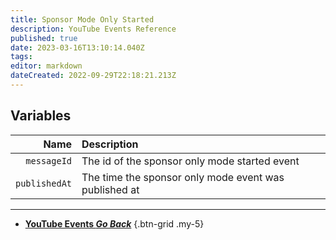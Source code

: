 ```yaml
---
title: Sponsor Mode Only Started
description: YouTube Events Reference
published: true
date: 2023-03-16T13:10:14.040Z
tags: 
editor: markdown
dateCreated: 2022-09-29T22:18:21.213Z
---
```


## Variables
Name | Description
----:|:------------
`messageId` | The id of the sponsor only mode started event
`publishedAt` | The time the sponsor only mode event was published at

---

- [<i class="mdi mdi-chevron-left"></i>**YouTube Events *Go Back***](/Platforms/YouTube/Events)
{.btn-grid .my-5}